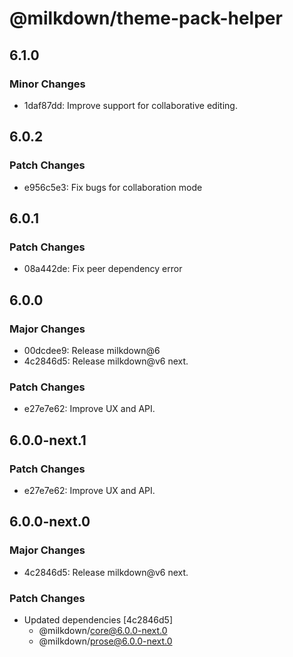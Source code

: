 # @milkdown/theme-pack-helper

## 6.1.0

### Minor Changes

-   1daf87dd: Improve support for collaborative editing.

## 6.0.2

### Patch Changes

-   e956c5e3: Fix bugs for collaboration mode

## 6.0.1

### Patch Changes

-   08a442de: Fix peer dependency error

## 6.0.0

### Major Changes

-   00dcdee9: Release milkdown@6
-   4c2846d5: Release milkdown@v6 next.

### Patch Changes

-   e27e7e62: Improve UX and API.

## 6.0.0-next.1

### Patch Changes

-   e27e7e62: Improve UX and API.

## 6.0.0-next.0

### Major Changes

-   4c2846d5: Release milkdown@v6 next.

### Patch Changes

-   Updated dependencies [4c2846d5]
    -   @milkdown/core@6.0.0-next.0
    -   @milkdown/prose@6.0.0-next.0
